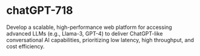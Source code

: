 # chatGPT-718
Develop a scalable, high-performance web platform for accessing advanced LLMs (e.g., Llama-3, GPT-4) to deliver ChatGPT-like conversational AI capabilities, prioritizing low latency, high throughput, and cost efficiency.

